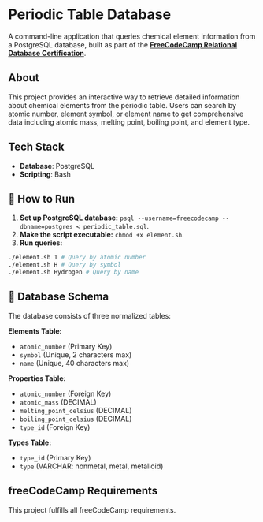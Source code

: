 # Periodic Table Database

A command-line application that queries chemical element information from a PostgreSQL database, built as part of the [**FreeCodeCamp Relational Database Certification**](https://www.freecodecamp.org/learn/relational-database/).

## About

This project provides an interactive way to retrieve detailed information about chemical elements from the periodic table. Users can search by atomic number, element symbol, or element name to get comprehensive data including atomic mass, melting point, boiling point, and element type.

## Tech Stack

- **Database**: PostgreSQL
- **Scripting**: Bash

## 🚀 How to Run

1. **Set up PostgreSQL database:** `psql --username=freecodecamp --dbname=postgres < periodic_table.sql`.
1. **Make the script executable:** `chmod +x element.sh`.
1. **Run queries:**
```bash
./element.sh 1 # Query by atomic number
./element.sh H # Query by symbol
./element.sh Hydrogen # Query by name
```

## 💾 Database Schema

The database consists of three normalized tables:

**Elements Table:**
- `atomic_number` (Primary Key)
- `symbol` (Unique, 2 characters max)
- `name` (Unique, 40 characters max)

**Properties Table:**
- `atomic_number` (Foreign Key)
- `atomic_mass` (DECIMAL)
- `melting_point_celsius` (DECIMAL)
- `boiling_point_celsius` (DECIMAL)
- `type_id` (Foreign Key)

**Types Table:**
- `type_id` (Primary Key)
- `type` (VARCHAR: nonmetal, metal, metalloid)

## freeCodeCamp Requirements

This project fulfills all freeCodeCamp requirements.
